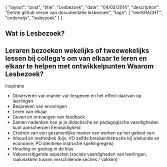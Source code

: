 { "layout": "post", "title": "Lesbezoek", "date": "04/02/2014", "description": "Eerste github versie van documentatie lesbezoek", "tags": [ "leerKRACHT", "onderwijs", "lesbezoek" ] }



Wat is Lesbezoek?
----------------
Leraren bezoeken wekelijks of tweewekelijks lessen bij collega’s om van elkaar te leren en elkaar te helpen met ontwikkelpunten
Waarom Lesbezoek?
-----------------
Inspiratie
- Observeren van manier van lesgeven en het effect daarvan op leerlingen
- Bespreken van ervaringen
- Leren van elkaar
- Geven en ontvangen van feedback
- Samen nadenken hoe je je didactische en pedagogische vaardigheden kunt aanscherpen
Eenduidigheid
- Creëren van een gezamenlijke manier van werken op het gebied van:
- Inhoud en methodiek (bijv. VO zelfde breukeninstructie bij wiskunde en economie; PO identieke instructie spellingregels)
- Houding en gedrag in de klas
- Vakoverstijgende aspecten (sociale vaardigheden van leerlingen, raakvlakken tussen verschillende secties / vakken)
